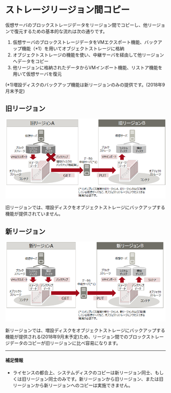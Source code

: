 # ストレージリージョン間コピー

仮想サーバのブロックストレージデータをリージョン間でコピーし、他リージョンで復元するための基本的な流れは次の通りです。

1. 仮想サーバのブロックストレージデータをVMエクスポート機能、バックアップ機能（*1）を用いてオブジェクトストレージに格納
2. オブジェクトストレージの機能を使い、中継サーバを経由して他リージョンへデータをコピー
3. 他リージョンに格納されたデータからVMインポート機能、リストア機能を用いて仮想サーバを復元

(*1)増設ディスクのバックアップ機能は新リージョンのみの提供です。(2018年9月末予定)



## 旧リージョン

![drp-sample-old](images/drp-sample-old.png)

旧リージョンでは、増設ディスクをオブジェクトストレージにバックアップする機能が提供されていません。



## 新リージョン

![drp-sample-new](images/drp-sample-new.png)

新リージョンでは、増設ディスクをオブジェクトストレージにバックアップする機能が提供される(2018年9月末予定)ため、リージョン間でのブロックストレージデータのコピーが旧リージョンに比べ容易になります。

-----

#### 補足情報

- ライセンスの都合上、システムディスクのコピーは新リージョン同士、もしくは旧リージョン同士のみです。新リージョンから旧リージョン、または旧リージョンから新リージョンへのコピーは実施できません。

